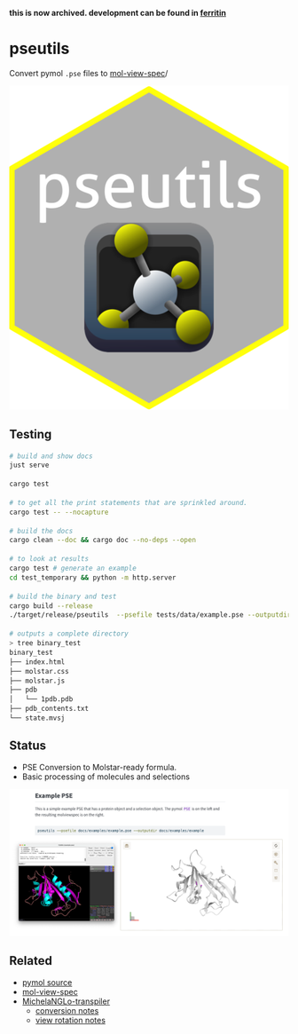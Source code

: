 **this is now archived. development can be found in [ferritin](https://github.com/zachcp/ferritin)**

# pseutils

Convert pymol `.pse` files to [mol-view-spec](https://github.com/molstar/mol-view-spec)/

![](docs/pseutils.png)


## Testing

```sh
# build and show docs
just serve

cargo test

# to get all the print statements that are sprinkled around.
cargo test -- --nocapture

# build the docs
cargo clean --doc && cargo doc --no-deps --open

# to look at results
cargo test # generate an example
cd test_temporary && python -m http.server

# build the binary and test
cargo build --release
./target/release/pseutils  --psefile tests/data/example.pse --outputdir binary_test

# outputs a complete directory
> tree binary_test
binary_test
├── index.html
├── molstar.css
├── molstar.js
├── pdb
│   └── 1pdb.pdb
├── pdb_contents.txt
└── state.mvsj


```

## Status

- PSE Conversion to Molstar-ready formula.
- Basic processing of molecules and selections

![](resources/images/pymol_molstar.png)

## Related

- [pymol source](https://github.com/schrodinger/pymol-open-source)
- [mol-view-spec](https://github.com/molstar/mol-view-spec)
- [MichelaNGLo-transpiler](https://github.com/matteoferla/MichelaNGLo-transpiler)
  - [conversion notes](https://github.com/matteoferla/MichelaNGLo-transpiler/blob/master/docs/conversion.md)
  - [view rotation notes](https://github.com/matteoferla/MichelaNGLo-transpiler/blob/master/docs/notes_on_view_conversion.md)
